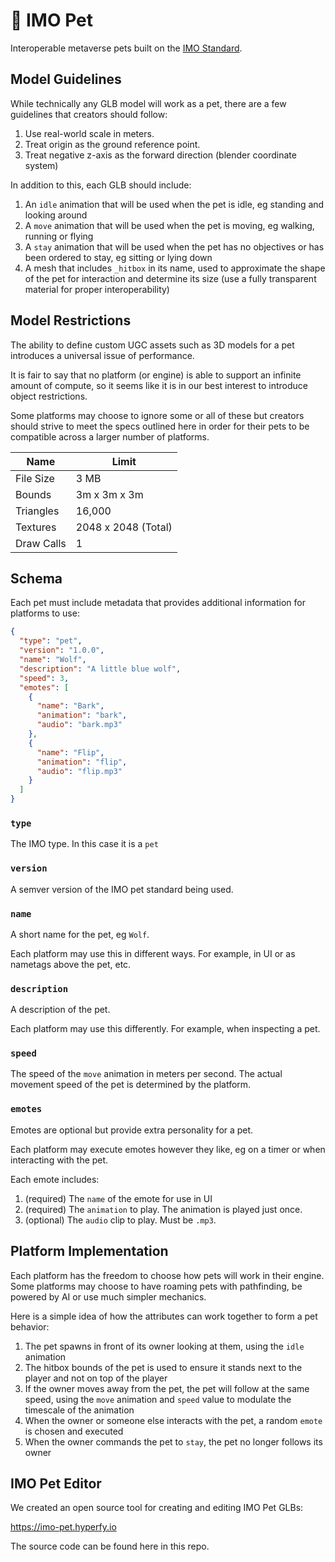 # 🦁 IMO Pet

Interoperable metaverse pets built on the [IMO Standard](../../README.md).

## Model Guidelines

While technically any GLB model will work as a pet, there are a few guidelines that creators should follow:

1. Use real-world scale in meters.
1. Treat origin as the ground reference point.
1. Treat negative z-axis as the forward direction (blender coordinate system)

In addition to this, each GLB should include:

1. An `idle` animation that will be used when the pet is idle, eg standing and looking around
1. A `move` animation that will be used when the pet is moving, eg walking, running or flying
1. A `stay` animation that will be used when the pet has no objectives or has been ordered to stay, eg sitting or lying down
1. A mesh that includes `_hitbox` in its name, used to approximate the shape of the pet for interaction and determine its size (use a fully transparent material for proper interoperability)

## Model Restrictions

The ability to define custom UGC assets such as 3D models for a pet introduces a universal issue of performance.

It is fair to say that no platform (or engine) is able to support an infinite amount of compute, so it seems like it is in our best interest to introduce object restrictions.

Some platforms may choose to ignore some or all of these but creators should strive to meet the specs outlined here in order for their pets to be compatible across a larger number of platforms.

| Name       | Limit               |
| ---------- | ------------------- |
| File Size  | 3 MB                |
| Bounds     | 3m x 3m x 3m        |
| Triangles  | 16,000              |
| Textures   | 2048 x 2048 (Total) |
| Draw Calls | 1                   |

## Schema

Each pet must include metadata that provides additional information for platforms to use:

```json
{
  "type": "pet",
  "version": "1.0.0",
  "name": "Wolf",
  "description": "A little blue wolf",
  "speed": 3,
  "emotes": [
    {
      "name": "Bark",
      "animation": "bark",
      "audio": "bark.mp3"
    },
    {
      "name": "Flip",
      "animation": "flip",
      "audio": "flip.mp3"
    }
  ]
}
```

### `type`

The IMO type. In this case it is a `pet`

### `version`

A semver version of the IMO pet standard being used.

### `name`

A short name for the pet, eg `Wolf`.

Each platform may use this in different ways. For example, in UI or as nametags above the pet, etc.

### `description`

A description of the pet.

Each platform may use this differently. For example, when inspecting a pet.

### `speed`

The speed of the `move` animation in meters per second. The actual movement speed of the pet is determined by the platform.

### `emotes`

Emotes are optional but provide extra personality for a pet.

Each platform may execute emotes however they like, eg on a timer or when interacting with the pet.

Each emote includes:

1. (required) The `name` of the emote for use in UI
1. (required) The `animation` to play. The animation is played just once.
1. (optional) The `audio` clip to play. Must be `.mp3`.

## Platform Implementation

Each platform has the freedom to choose how pets will work in their engine. Some platforms may choose to have roaming pets with pathfinding, be powered by AI or use much simpler mechanics.

Here is a simple idea of how the attributes can work together to form a pet behavior:

1. The pet spawns in front of its owner looking at them, using the `idle` animation
1. The hitbox bounds of the pet is used to ensure it stands next to the player and not on top of the player
1. If the owner moves away from the pet, the pet will follow at the same speed, using the `move` animation and `speed` value to modulate the timescale of the animation
1. When the owner or someone else interacts with the pet, a random `emote` is chosen and executed
1. When the owner commands the pet to `stay`, the pet no longer follows its owner

## IMO Pet Editor

We created an open source tool for creating and editing IMO Pet GLBs:

https://imo-pet.hyperfy.io

The source code can be found here in this repo.
